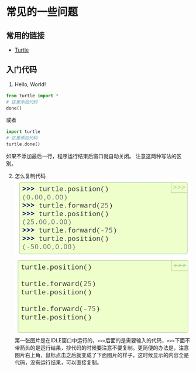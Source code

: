 # 常见的一些问题

## 常用的链接
- [Turtle](https://docs.python.org/zh-cn/3/library/turtle.html)
    
## 入门代码

1. Hello, World!
```python
from turtle import *
# 这里添加代码
done()
```

或者

```python
import turtle
# 这里添加代码
turtle.done()
```

如果不添加最后一行，程序运行结束后窗口就自动关闭。
注意这两种写法的区别。

2. 怎么复制代码
![](docs/public/python/2023-03-27-18-06-50-066.jpg)
![](docs/public/python/2023-03-27-18-07-13-343.jpg)
第一张图片是在IDLE窗口中运行的，`>>>`后面的是需要输入的代码，`>>>`下面不带箭头的是运行结果，抄代码的时候要注意不要复制。更简便的办法是，注意图片右上角，鼠标点击之后就变成了下面图片的样子，这时候显示的内容全是代码，没有运行结果，可以直接复制。
